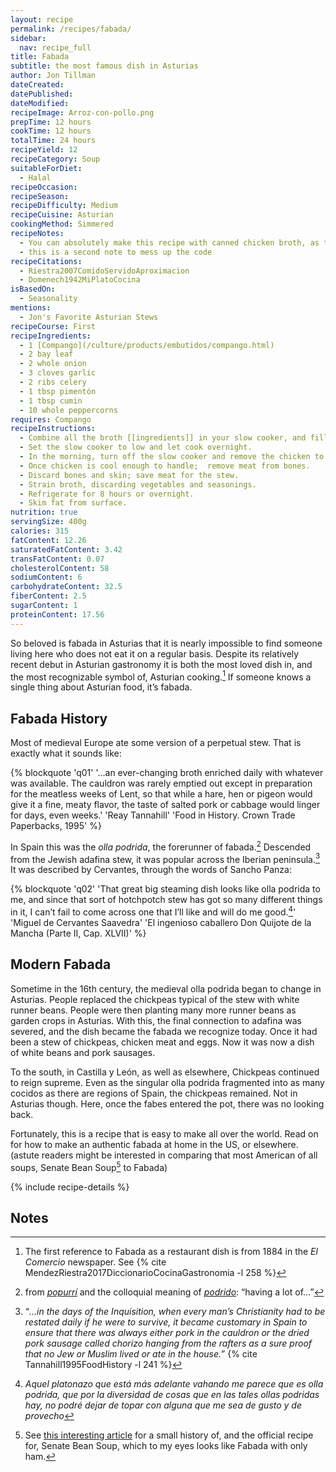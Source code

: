 ```yaml
---
layout: recipe
permalink: /recipes/fabada/
sidebar:
  nav: recipe_full
title: Fabada
subtitle: the most famous dish in Asturias
author: Jon Tillman
dateCreated: 
datePublished: 
dateModified: 
recipeImage: Arroz-con-pollo.png
prepTime: 12 hours
cookTime: 12 hours
totalTime: 24 hours
recipeYield: 12
recipeCategory: Soup
suitableForDiet:
  - Halal
recipeOccasion: 
recipeSeason: 
recipeDifficulty: Medium
recipeCuisine: Asturian
cookingMethod: Simmered
recipeNotes:
  - You can absolutely make this recipe with canned chicken broth, as time and budget allows.
  - this is a second note to mess up the code
recipeCitations:
  - Riestra2007ComidoServidoAproximacion
  - Domenech1942MiPlatoCocina
isBasedOn:
  - Seasonality
mentions:
  - Jon's Favorite Asturian Stews
recipeCourse: First
recipeIngredients:
  - 1 [Compango](/culture/products/embutidos/compango.html)
  - 2 bay leaf
  - 2 whole onion
  - 3 cloves garlic
  - 2 ribs celery
  - 1 tbsp pimentón
  - 1 tbsp cumin
  - 10 whole peppercorns
requires: Compango
recipeInstructions:
  - Combine all the broth [[ingredients]] in your slow cooker, and fill with water to just cover the chicken (about 2 quarts).
  - Set the slow cooker to low and let cook overnight.
  - In the morning, turn off the slow cooker and remove the chicken to a strainer set over a bowl. Let cool.
  - Once chicken is cool enough to handle;  remove meat from bones.
  - Discard bones and skin; save meat for the stew.
  - Strain broth, discarding vegetables and seasonings.
  - Refrigerate for 8 hours or overnight.
  - Skim fat from surface.
nutrition: true
servingSize: 400g
calories: 315
fatContent: 12.26
saturatedFatContent: 3.42
transFatContent: 0.07
cholesterolContent: 58
sodiumContent: 6
carbohydrateContent: 32.5
fiberContent: 2.5
sugarContent: 1
proteinContent: 17.56
---
```

So beloved is fabada in Asturias that it is nearly impossible to find someone living here who does not eat it on a regular basis. Despite its relatively recent debut in Asturian gastronomy it is both the most loved dish in, and the most recognizable symbol of, Asturian cooking.[^2] If someone knows a single thing about Asturian food, it’s fabada. 

## Fabada History

Most of medieval Europe ate some version of a perpetual stew. That is exactly what it sounds like:

{% blockquote 'q01' '…an ever-changing broth enriched daily with whatever was available. The cauldron was rarely emptied out except in preparation for the meatless weeks of Lent, so that while a hare, hen or pigeon would give it a fine, meaty flavor, the taste of salted pork or cabbage would linger for days, even weeks.' 'Reay Tannahill' 'Food in History. Crown Trade Paperbacks, 1995' %}

In Spain this was the *olla podrida*, the forerunner of fabada.[^3] Descended from the Jewish adafina stew, it was popular across the Iberian peninsula.[^4] It was described by Cervantes, through the words of Sancho Panza:

{% blockquote 'q02' 'That great big steaming dish looks like olla podrida to me, and since that sort of hotchpotch stew has got so many different things in it, I can’t fail to come across one that I’ll like and will do me good.[^1]' 'Miguel de Cervantes Saavedra' 'El ingenioso caballero Don Quijote de la Mancha (Parte II, Cap. XLVII)' %}

## Modern Fabada

Sometime in the 16th century, the medieval olla podrida began to change in Asturias. People replaced the chickpeas typical of the stew with white runner beans. People were then planting many more runner beans as garden crops in Asturias. With this, the final connection to adafina was severed, and the dish became the fabada we recognize today. Once it had been a stew of chickpeas, chicken meat and eggs. Now it was now a dish of white beans and pork sausages.

To the south, in Castilla y León, as well as elsewhere, Chickpeas continued to reign supreme. Even as the singular olla podrida fragmented into as many cocidos as there are regions of Spain, the chickpeas remained. Not in Asturias though. Here, once the fabes entered the pot, there was no looking back.

Fortunately, this is a recipe that is easy to make all over the world. Read on for how to make an authentic fabada at home in the US, or elsewhere. (astute readers might be interested in comparing that most American of all soups, Senate Bean Soup[^5] to Fabada) 

{% include recipe-details %}
## Notes
[^1]: *Aquel platonazo que está más adelante vahando me parece que es olla podrida, que por la diversidad de cosas que en las tales ollas podridas hay, no podré dejar de topar con alguna que me sea de gusto y de provecho*
[^2]: The first reference to Fabada as a restaurant dish is from 1884 in the _El Comercio_ newspaper. See {% cite MendezRiestra2017DiccionarioCocinaGastronomia -l 258 %}
[^3]: from _[popurrí](https://dle.rae.es/?w=popurr%C3%AD)_ and the colloquial meaning of _[podrido](https://dle.rae.es/podrido)_: “having a lot of…”
[^4]: “_…in the days of the Inquisition, when every man’s Christianity had to be restated daily if he were to survive, it became customary in Spain to ensure that there was always either pork in the cauldron or the dried pork sausage called chorizo hanging from the rafters as a sure proof that no Jew or Muslim lived or ate in the house._” {% cite Tannahill1995FoodHistory -l 241 %}
[^5]: See [this interesting article](https://wamu.org/story/14/12/12/steeped_in_tradition_the_story_of_the_senates_signature_soup/) for a small history of, and the official recipe for, Senate Bean Soup, which to my eyes looks like Fabada with only ham.